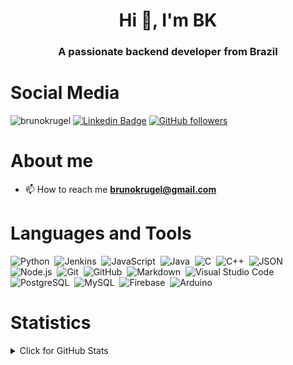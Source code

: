<h1 align="center">Hi 👋, I'm BK</h1>
<h3 align="center">A passionate backend developer from Brazil</h3>


# Social Media

<img src="https://komarev.com/ghpvc/?username=brunokrugel&label=Profile%20views&color=0e75b6&style=flat" alt="brunokrugel" /> [![Linkedin Badge](https://img.shields.io/badge/-Bruno%20Krugel-blue?style=social&logo=Linkedin&logoColor=blue&link=https://www.linkedin.com/in/brunokrugel)](https://www.linkedin.com/in/brunokrugel)   [![GitHub followers](https://img.shields.io/github/followers/brunokrugel?label=Follow&style=social)](https://github.com/ggsant/?tab=follow)


# About me

- 📫 How to reach me **brunokrugel@gmail.com**

# Languages and Tools

![Python](https://img.shields.io/badge/-Python-05122A?style=flat&logo=python)&nbsp;
![Jenkins](https://img.shields.io/badge/jenkins-05122A?style=flat&logo=jenkins)&nbsp;
![JavaScript](https://img.shields.io/badge/-JavaScript-05122A?style=flat&logo=javascript)&nbsp;
![Java](https://img.shields.io/badge/-Java-05122A?style=flat&logo=Java&logoColor=FFA518)&nbsp;
![C](https://img.shields.io/badge/-C-05122A?style=flat&logo=C&logoColor=A8B9CC)&nbsp;
![C++](https://img.shields.io/badge/-C++-05122A?style=flat&logo=C%2B%2B&logoColor=00599C)&nbsp;
![JSON](https://img.shields.io/badge/-JSON-05122A?style=flat&logo=json&logoColor=000000)&nbsp;
![Node.js](https://img.shields.io/badge/-Node.js-05122A?style=flat&logo=node.js&logoColor=339933)&nbsp;
![Git](https://img.shields.io/badge/-Git-05122A?style=flat&logo=git)&nbsp;
![GitHub](https://img.shields.io/badge/-GitHub-05122A?style=flat&logo=github)&nbsp;
![Markdown](https://img.shields.io/badge/-Markdown-05122A?style=flat&logo=markdown)&nbsp;
![Visual Studio Code](https://img.shields.io/badge/-Visual%20Studio%20Code-05122A?style=flat&logo=visual-studio-code&logoColor=007ACC)&nbsp;
![PostgreSQL](https://img.shields.io/badge/-PostgreSQL-05122A?style=flat&logo=postgresql&logoColor=336791)&nbsp;
![MySQL](https://img.shields.io/badge/-MySQL-05122A?style=flat&logo=mysql&logoColor=4479A1)&nbsp;
![Firebase](https://img.shields.io/badge/-Firebase-05122A?style=flat&logo=firebase&logoColor=FFCA28)&nbsp;
![Arduino](https://img.shields.io/badge/-Arduino-05122A?style=flat&logo=arduino&logoColor=00979D)&nbsp;

# Statistics

<details>
<summary>Click for GitHub Stats</summary>
<p align="center">
  <p align="center"> <a href="https://github.com/brunokrugel"> <img height="180em" src="https://github-readme-stats.vercel.app/api?username=brunokrugel&show_icons=true&theme=tokyonight&include_all_commits=true&count_private=true"/> </p>
<br>
  <p align="center"><img align="center" src="https://github-readme-stats.vercel.app/api/top-langs/?username=brunokrugel&layout=compact&theme=radical" alt="brunokrugel" /> </p>
</p>
</details>

